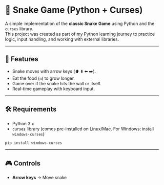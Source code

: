 # 🐍 Snake Game (Python + Curses)

A simple implementation of the **classic Snake Game** using Python and the `curses` library.  
This project was created as part of my Python learning journey to practice logic, input handling, and working with external libraries.

---

## 🚀 Features
- Snake moves with arrow keys (⬆️ ⬇️ ⬅️ ➡️).
- Eat the food (`π`) to grow longer.
- Game over if the snake hits the wall or itself.
- Real-time gameplay with keyboard input.

---

## 🛠️ Requirements
- Python 3.x  
- `curses` library (comes pre-installed on Linux/Mac. For Windows: install `windows-curses`)

```bash
pip install windows-curses
```

---

## 🎮 Controls
- **Arrow keys** → Move snake
